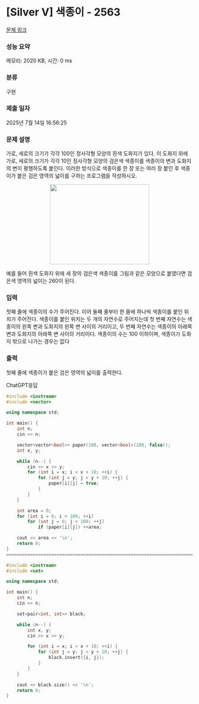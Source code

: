 # [Silver V] 색종이 - 2563 

[문제 링크](https://www.acmicpc.net/problem/2563) 

### 성능 요약

메모리: 2020 KB, 시간: 0 ms

### 분류

구현

### 제출 일자

2025년 7월 14일 16:56:25

### 문제 설명

<p>가로, 세로의 크기가 각각 100인 정사각형 모양의 흰색 도화지가 있다. 이 도화지 위에 가로, 세로의 크기가 각각 10인 정사각형 모양의 검은색 색종이를 색종이의 변과 도화지의 변이 평행하도록 붙인다. 이러한 방식으로 색종이를 한 장 또는 여러 장 붙인 후 색종이가 붙은 검은 영역의 넓이를 구하는 프로그램을 작성하시오.</p>

<p style="text-align: center;"><img alt="" src="https://u.acmicpc.net/6000c956-1b07-4913-83c3-72eda18fa1d1/Screen%20Shot%202021-06-23%20at%2012.27.04%20PM.png" style="width: 268px; height: 215px;"></p>

<p>예를 들어 흰색 도화지 위에 세 장의 검은색 색종이를 그림과 같은 모양으로 붙였다면 검은색 영역의 넓이는 260이 된다.</p>

### 입력 

 <p>첫째 줄에 색종이의 수가 주어진다. 이어 둘째 줄부터 한 줄에 하나씩 색종이를 붙인 위치가 주어진다. 색종이를 붙인 위치는 두 개의 자연수로 주어지는데 첫 번째 자연수는 색종이의 왼쪽 변과 도화지의 왼쪽 변 사이의 거리이고, 두 번째 자연수는 색종이의 아래쪽 변과 도화지의 아래쪽 변 사이의 거리이다. 색종이의 수는 100 이하이며, 색종이가 도화지 밖으로 나가는 경우는 없다</p>

### 출력 

 <p>첫째 줄에 색종이가 붙은 검은 영역의 넓이를 출력한다.</p>

ChatGPT응답

```cpp
#include <iostream>
#include <vector>

using namespace std;

int main() {
    int n;
    cin >> n;

    vector<vector<bool>> paper(100, vector<bool>(100, false));
    int x, y;

    while (n--) {
        cin >> x >> y;
        for (int i = x; i < x + 10; ++i) {
            for (int j = y; j < y + 10; ++j) {
                paper[i][j] = true;
            }
        }
    }

    int area = 0;
    for (int i = 0; i < 100; ++i)
        for (int j = 0; j < 100; ++j)
            if (paper[i][j]) ++area;

    cout << area << '\n';
    return 0;
}
=======================================================================

#include <iostream>
#include <set>

using namespace std;

int main() {
    int n;
    cin >> n;

    set<pair<int, int>> black;

    while (n--) {
        int x, y;
        cin >> x >> y;

        for (int i = x; i < x + 10; ++i) {
            for (int j = y; j < y + 10; ++j) {
                black.insert({i, j});
            }
        }
    }

    cout << black.size() << '\n';
    return 0;
}
